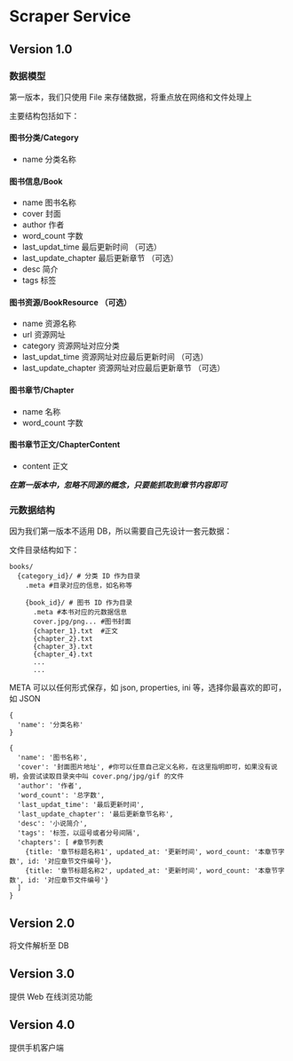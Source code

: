 # Scraper Service

## Version 1.0

### 数据模型

第一版本，我们只使用 File 来存储数据，将重点放在网络和文件处理上

主要结构包括如下：

#### 图书分类/Category

* name 分类名称


#### 图书信息/Book

* name 图书名称
* cover 封面
* author 作者
* word_count 字数
* last_updat_time 最后更新时间 （可选）
* last_update_chapter 最后更新章节 （可选）
* desc 简介
* tags 标签


#### 图书资源/BookResource （可选）

* name 资源名称
* url 资源网址
* category 资源网址对应分类
* last_updat_time 资源网址对应最后更新时间 （可选）
* last_update_chapter 资源网址对应最后更新章节 （可选）


#### 图书章节/Chapter

* name 名称
* word_count 字数


#### 图书章节正文/ChapterContent

* content 正文


***在第一版本中，忽略不同源的概念，只要能抓取到章节内容即可***

### 元数据结构

因为我们第一版本不适用 DB，所以需要自己先设计一套元数据：

文件目录结构如下：

```
books/
  {category_id}/ # 分类 ID 作为目录
    .meta #目录对应的信息，如名称等

    {book_id}/ # 图书 ID 作为目录
      .meta #本书对应的元数据信息
      cover.jpg/png... #图书封面
      {chapter_1}.txt  #正文
      {chapter_2}.txt
      {chapter_3}.txt
      {chapter_4}.txt
      ...
      ...
```


META 可以以任何形式保存，如 json, properties, ini 等，选择你最喜欢的即可，如 JSON

```
{
  'name': '分类名称'
}
```


```
{
  'name': '图书名称',
  'cover': '封面图片地址', #你可以任意自己定义名称，在这里指明即可，如果没有说明，会尝试读取目录夹中叫 cover.png/jpg/gif 的文件
  'author': '作者',
  'word_count': '总字数',
  'last_updat_time': '最后更新时间',
  'last_update_chapter': '最后更新章节名称',
  'desc': '小说简介',
  'tags': '标签，以逗号或者分号间隔',
  'chapters': [ #章节列表
    {title: '章节标题名称1', updated_at: '更新时间', word_count: '本章节字数', id: '对应章节文件编号'}，
    {title: '章节标题名称2', updated_at: '更新时间', word_count: '本章节字数', id: '对应章节文件编号'}
  ]
}
```

## Version 2.0

将文件解析至 DB

## Version 3.0

提供 Web 在线浏览功能

## Version 4.0

提供手机客户端
